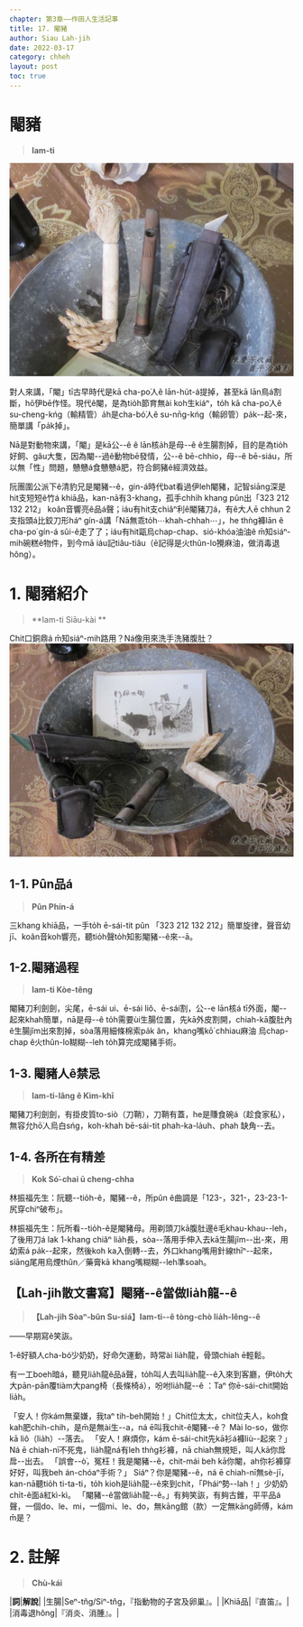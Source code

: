 ```yaml
---
chapter: 第3章——作田人生活記事
title: 17. 閹豬
author: Siau Lah-jih
date: 2022-03-17
category: chheh
layout: post
toc: true
---
```


# 閹豬
> **Iam-ti**

![](../too5/17/17-7-2閹豬2陳慶芳.jpg)

對人來講，「閹」tī古早時代是kā cha-po͘人ê lān-hu̍t-á提掉，甚至kā lān鳥á割斷，hō͘伊bē作怪。現代ê閹，是為tio̍h節育無ài koh生kiáⁿ，to̍h kā cha-po͘人ê su-cheng-kńg（輸精管）a̍h是cha-bó͘人ê su-nn̄g-kńg（輸卵管）pa̍k--起-來，簡單講「pa̍k掉」。

Nā是對動物來講，「閹」是kā公--ê ê lān核a̍h是母--ê ê生腸割掉，目的是為tio̍h好飼、gâu大隻，因為閹--過ê動物bē發情，公--ê bē-chhio，母--ê bē-siáu，所以無「性」問題，戇戇á食戇戇á肥，符合飼豬ê經濟效益。

阮團圍公派下ê清豹兄是閹豬--ê，gin-á時代bat看過伊leh閹豬，記智siāng深是hit支短短ê竹á khiā品，kan-nā有3-khang，孤手chhi̍h khang pûn出「323 212 132 212」 koân音響亮ê品á聲；iáu有hit支chiâⁿ利ê閹豬刀á，有ê大人ē chhun 2支指頭á比鉸刀形háⁿ gín-á講「Nā無乖to̍h⋯khah-chhah⋯」，he thǹg褲lān ê cha-po͘ gín-á sûi-ê走了了；iáu有hit甌烏chap-chap、sió-khóa油油ê m̄知siáⁿ-mih碗糕ê物件，到今mā iáu記tiâu-tiâu（ē記得是火thûn-lo͘攪麻油，做消毒退hông）。

# 1. 閹豬紹介
> **Iam-ti Siāu-kài **

Chit口銅鼎á m̄知siáⁿ-mih路用？Ná像用來洗手洗豬腹肚？
![](../too5/17/17-7-1閹豬1陳慶芳.jpg)

## 1-1. Pûn品á
> **Pûn Phín-á**

三khang khiā品，一手to̍h ē-sái-tit pûn 「323 212 132 212」簡單旋律，聲音幼jī、koân音koh響亮，聽tio̍h聲to̍h知影閹豬--ê來--ā。

## 1-2.閹豬過程
> **Iam-ti Kòe-têng**

閹豬刀利劍劍，尖尾，ē-sái ui、ē-sái liô、ē-sái割，公--e lān核á tī外面，閹--起來khah簡單，nā是母--ê to̍h需要ùi生腸位置，先kā外皮割開，chiah-kā腹肚內ê生腸jîm出來割掉，sòa落用細條棉索pa̍k ân，khang嘴kō͘ chhiau麻油 烏chap-chap ê火thûn-lo͘糊糊--leh to̍h算完成閹豬手術。

## 1-3. 閹豬人ê禁忌
> **Iam-ti-lâng ê Kìm-khī**

閹豬刀利劍劍，有掛皮質to-siò（刀鞘），刀鞘有蓋，he是賺食碗á（趁食家私），無容允hō͘人烏白sńg，koh-khah bē-sái-tit phah-ka-la̍uh、phah 缺角--去。

## 1-4. 各所在有精差
> **Kok Só͘-chai ū cheng-chha**

林振福先生：阮聽--tio̍h-ê，閹豬--ê，所pûn ê曲調是「123-，321-，23-23-1-尻穿chiⁿ破布」。

林振福先生：阮所看--tio̍h-ê是閹豬母。用剃頭刀kā腹肚邊ê毛khau-khau--leh，了後用刀á lak 1-khang chiâⁿ lia̍h長，sòa--落用手伸入去kā生腸jîm--出-來，用幼索á pa̍k--起來，然後koh ka入倒轉--去，外口khang嘴用針線thīⁿ--起來，siāng尾用烏煙thûn／藥膏kā khang嘴糊糊--leh準soah。

## 【Lah-jih散文書寫】閹豬--ê當做lia̍h龍--ê
> **【Lah-jih Sòaⁿ-bûn Su-siá】Iam-ti--ê tòng-chò lia̍h-lêng--ê**

——早期寫ê笑詼。

1-ê好額人cha-bó͘少奶奶，好命欠運動，時常ài lia̍h龍，骨頭chiah ē輕鬆。

有一工boeh暗á，聽見lia̍h龍ê品á聲，to̍h叫人去叫lia̍h龍--ê入來到客廳，伊to̍h大大pān-pān覆tiàm大pang椅（長條椅á），吩咐lia̍h龍--ê ：Taⁿ 你ē-sái-chit開始lia̍h。

「安人！你kám無棄嫌，我taⁿ tih-beh開始！」Chit位太太，chit位夫人，koh食kah肥chih-chih，是m̄是無ài生--a，ná ē叫我chit-ê閹豬--ê？
Mài lo-so，做你kā liô（lia̍h）--落去。
「安人！麻煩你，kám ē-sái-chit先kā衫á褲liù--起來？」
Ná ē chiah-nī不死鬼，lia̍h龍ná有leh thǹg衫褲，nā chiah無規矩，叫人kā你戽戽--出去。
「誤會--ò͘，冤枉！我是閹豬--ê，chit-mái beh kā你閹，ah你衫褲穿好好，叫我beh án-chóaⁿ手術？」
Siáⁿ？你是閹豬--ê，ná ē chiah-nī無sè-jī，kan-nā聽tio̍h ti-ta-ti，to̍h kioh是lia̍h龍--ê來到chit，「Pháiⁿ勢--lah！」少奶奶chi̍t-ê面á紅kì-kì。
 「閹豬--ê當做lia̍h龍--ê。」有夠笑詼，有夠古錐，平平品á聲，一個do、le、mi，一個mi、le、do，無kāng館（款）一定無kāng師傅，kám m̄是？ 

# 2. 註解
> **Chù-kái**

|**詞**|**解說**|
|生腸|Seⁿ-tn̂g/Siⁿ-tn̂g，『指動物的子宮及卵巢』。|
|Khiā品|『直笛』。|
|消毒退hông|『消炎、消腫』。|
